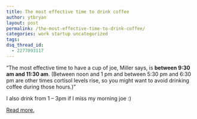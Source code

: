 ```yaml
---
title: The most effective time to drink coffee
author: ytbryan
layout: post
permalink: /the-most-effective-time-to-drink-coffee/
categories: work startup uncategorized
tags:
dsq_thread_id:
  - 2277093117
---
```

&#8220;The most effective time to have a cup of joe, Miller says, is **between 9:30 am and 11:30 am**. (Between noon and 1 pm and between 5:30 pm and 6:30 pm are other times cortisol levels rise, so you might want to avoid drinking coffee during those hours.)&#8221;

I also drink from 1 &#8211; 3pm if I miss my morning joe :) 

[Read more.][1]

 [1]: http://lifehacker.com/the-scientifically-best-time-to-drink-your-coffee-1456767721
